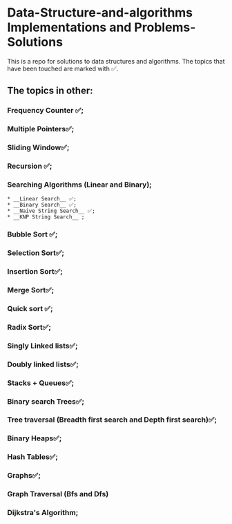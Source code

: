 # Data-Structure-and-algorithms Implementations and Problems-Solutions 
This is a repo for solutions to data structures and algorithms.
The topics that have been touched are marked with ✅.

## The topics in other:
### Frequency Counter ✅;
### Multiple Pointers✅;
### Sliding Window✅;
### Recursion ✅;
### Searching Algorithms (Linear and Binary);
    * __Linear Search__ ✅;
    * __Binary Search__ ✅;
    * __Naive String Search__ ✅;
    * __KNP String Search__ ;
### Bubble Sort ✅;
### Selection Sort✅;
### Insertion Sort✅;
### Merge Sort✅;
### Quick sort ✅;
### Radix Sort✅;
### Singly Linked lists✅;
### Doubly linked lists✅;
### Stacks + Queues✅;
### Binary search Trees✅;
### Tree traversal (Breadth first search and Depth first search)✅;
### Binary Heaps✅;
### Hash Tables✅;
### Graphs✅;
### Graph Traversal (Bfs and Dfs)
### Dijkstra's Algorithm;
